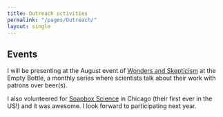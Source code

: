 ```yaml
---
title: Outreach activities
permalink: "/pages/Outreach/"
layout: single
---
```

## Events

I will be presenting at the August event of [Wonders and Skepticism](http://www.wonderandskepticism.com/about) at the Empty Bottle, a monthly series where scientists talk about their work with patrons over beer(s).



I also volunteered for [Soapbox Science](http://soapboxscience.org) in Chicago (their first ever in the US!) and it was awesome. I look forward to participating next year.
